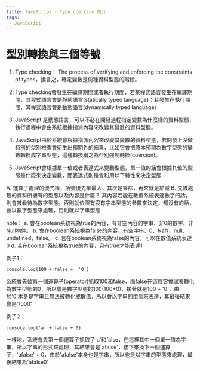 ```yaml
---
title: JavaScript - Type coercion 簡介
tags:
 - JavaScript
---
```


# 型別轉換與三個等號

1. Type checking： The process of verifying and enforcing the constraints of types，換言之，確定變數是何種資料型態的階段。

2. Type checking會發生在編譯期間或者執行期間，若某程式語言發生在編譯期間，其程式語言會是靜態語言(statically typed language)；若發生在執行期間，其程式語言會是動態語言(dynamically typed language)


3. JavaScript 是動態語言，可以不必在開發過程指定變數為什麼樣的資料型態，執行過程中會由系統根據指派內容來改變其變數的資料型態。

4. JavaScript由於系統會根據指派內容來改變其變數的資料型態，若開發上沒做特別的型別檢查會衍生出預期外的結果，比如它會把原本預期為數字型態的變數轉換成字串型態，這種轉換稱之為型別強制轉換(coercion)。

5. JavaScript會根據單一值或者表達式來變動型態，單一值的話會根據其值的型態是什麼來決定變數，而表達式則是會利用以下特性來決定型態：

A. 運算子處理的優先權，括號優先權最大，其次是乘除，再來就是加減
B. 先被處理的資料所擁有的型態以及內容是什麼？ 其內容若能在數值系統表達數字的話，則會被看待為數字型態，否則就依照有沒有字串型態的參數來決定，都沒有的話，會以數字型態來處理，否則就以字串型態

note：
a. 會在boolean系統視為true的內容，有非空內容的字串、非0的數字、非Null物件。
b. 會在boolean系統視為false的內容，有空字串、0、NaN、null、undefined、false。 
c. 若在boolean系統視為false的內容，可以在數值系統表達0
d. 若在boolean系統視為true的內容，只有true才能表達1


例子1：

```
console.log(100 + false +  '0')
```

系統會先替第一個運算子(operator)抓取100和false，而false在這裡它會試著轉化為數字型態的0，所以會是數字型態的100(100+0)，接著就是100 + '0'，由於'0'本身是字串且無法被轉化成數值，所以會以字串的型態來表達，其最後結果會是'1000'

例子2：

```
console.log('a' + false + 0)
```

一樣地，系統會先第一個運算子抓取了'a'和false，在這裡其中一個單一值為字串，所以字串的形式來處理，其結果會是'afalse'，接下來換下一個運算子，'afalse' + 0，由於'afalse'本身也是字串，所以也是以字串的型態來處理，最後結果為'afalse0'
